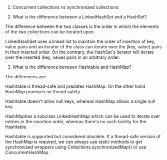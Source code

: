1. Concurrent collections vs synchronized collections:

2. What is the difference between a LinkedHashSet and a HashSet?

The difference between the two classes is the order in which the elements of the two collections can be iterated upon.

LinkedHashSet uses a linked list to maintain the order of insertion of key, value pairs and an iterator of the class can iterate over the (key, value) pairs in their inserted order. On the contrary, the HashSet's iterator will iterate over the inserted (key, value) pairs in an arbitrary order.

3. What is the difference between Hashtable and HashMap?

The differences are:

Hashtable is thread-safe and predates HashMap. On the other hand HashMap promises no thread safety.

Hashtable doesn't allow null keys, whereas HashMap allows a single null key.

HashMaphas a subclass LinkedHashMap which can be used to iterate over entries in the insertion order, whereas there's no such facility for the Hashtable.

Hashtable is supported but considered obsolete. If a thread-safe version of the HashMap is required, we can always use static methods to get synchronized wrappers using Collections.synchronizedMap() or use ConcurrentHashMap .
